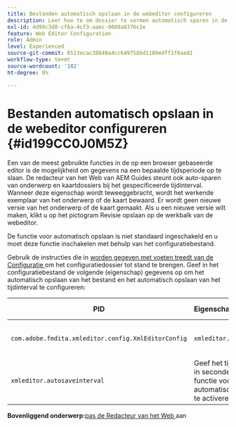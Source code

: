 ```yaml
---
title: Bestanden automatisch opslaan in de webeditor configureren
description: Leer hoe te om dossier te vormen automatisch sparen in de Redacteur van het Web
exl-id: 4d99c3d8-cf6a-4cf3-aaec-9009a0376c1e
feature: Web Editor Configuration
role: Admin
level: Experienced
source-git-commit: 0513ecac38840a4cc649758bd1180edff1f8aed1
workflow-type: tm+mt
source-wordcount: '182'
ht-degree: 0%

---
```


# Bestanden automatisch opslaan in de webeditor configureren {#id199CC0J0M5Z}

Een van de meest gebruikte functies in de op een browser gebaseerde editor is de mogelijkheid om gegevens na een bepaalde tijdsperiode op te slaan. De redacteur van het Web van AEM Guides steunt ook auto-sparen van onderwerp en kaartdossiers bij het gespecificeerde tijdinterval. Wanneer deze eigenschap wordt teweeggebracht, wordt het werkende exemplaar van het onderwerp of de kaart bewaard. Er wordt geen nieuwe versie van het onderwerp of de kaart gemaakt. Als u een nieuwe versie wilt maken, klikt u op het pictogram Revisie opslaan op de werkbalk van de webeditor.

De functie voor automatisch opslaan is niet standaard ingeschakeld en u moet deze functie inschakelen met behulp van het configuratiebestand.

Gebruik de instructies die in [ worden gegeven met voeten treedt van de Configuratie ](download-install-additional-config-override.md#) om het configuratiedossier tot stand te brengen. Geef in het configuratiebestand de volgende \(eigenschap\) gegevens op om het automatisch opslaan van het bestand en het automatisch opslaan van het tijdinterval te configureren:

| PID | Eigenschappensleutel | Waarde van eigenschap |
|---|------------|--------------|
| `com.adobe.fmdita.xmleditor.config.XmlEditorConfig` | `xmleditor.autosave` | Boolean \(true/false\).<br> **Standaardwaarde**: vals |
| `xmleditor.autosaveinterval` | Geef het tijdsinterval in seconden op om de functie voor automatisch opslaan te activeren. |

**Bovenliggend onderwerp:**&#x200B;[ pas de Redacteur van het Web ](conf-web-editor.md) aan
